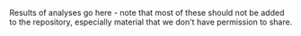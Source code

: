 Results of analyses go here - note that most of these should not be added to the repository, especially material that we don't have permission to share.
